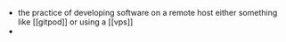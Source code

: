 - the practice of developing software on a remote host either something like [[gitpod]] or using a [[vps]]
-